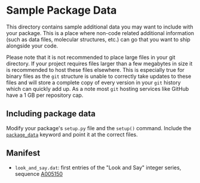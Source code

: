 # Sample Package Data

This directory contains sample additional data you may want to include with your package. This is a place where non-code related additional information (such as data files, molecular structures, etc.) can go that you want to ship alongside your code.

Please note that it is not recommended to place large files in your git directory. If your project requires files larger than a few megabytes in size it is recommended to host these files elsewhere. This is especially true for binary files as the `git` structure is unable to correctly take updates to these files and will store a complete copy of every version in your `git` history which can quickly add up. As a note most `git` hosting services like GitHub have a 1 GB per repository cap.

## Including package data

Modify your package's `setup.py` file and the `setup()` command. Include the [`package_data`](http://setuptools.readthedocs.io/en/latest/setuptools.html#basic-use) keyword and point it at the correct files.

## Manifest

- `look_and_say.dat`: first entries of the "Look and Say" integer series, sequence [A005150](https://oeis.org/A005150)
